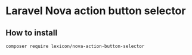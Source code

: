 ﻿# Laravel Nova action button selector

## How to install
```
composer require lexicon/nova-action-button-selector
```

